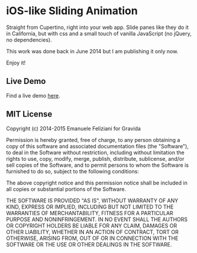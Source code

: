 # iOS-like Sliding Animation

Straight from Cupertino, right into your web app. Slide panes like they do it in California, but with css and a small touch of vanilla JavaScript (no jQuery, no dependencies).

This work was done back in June 2014 but I am publishing it only now.

Enjoy it!

## Live Demo

Find a live demo [here](http://giosensation.github.io/ios-slide/ "iOS-like sliding animation with css").

## MIT License

Copyright (c) 2014-2015 Emanuele Feliziani for Gravida

Permission is hereby granted, free of charge, to any person obtaining a copy
of this software and associated documentation files (the "Software"), to deal
in the Software without restriction, including without limitation the rights
to use, copy, modify, merge, publish, distribute, sublicense, and/or sell
copies of the Software, and to permit persons to whom the Software is
furnished to do so, subject to the following conditions:

The above copyright notice and this permission notice shall be included in all
copies or substantial portions of the Software.

THE SOFTWARE IS PROVIDED "AS IS", WITHOUT WARRANTY OF ANY KIND, EXPRESS OR
IMPLIED, INCLUDING BUT NOT LIMITED TO THE WARRANTIES OF MERCHANTABILITY,
FITNESS FOR A PARTICULAR PURPOSE AND NONINFRINGEMENT. IN NO EVENT SHALL THE
AUTHORS OR COPYRIGHT HOLDERS BE LIABLE FOR ANY CLAIM, DAMAGES OR OTHER
LIABILITY, WHETHER IN AN ACTION OF CONTRACT, TORT OR OTHERWISE, ARISING FROM,
OUT OF OR IN CONNECTION WITH THE SOFTWARE OR THE USE OR OTHER DEALINGS IN THE
SOFTWARE.

